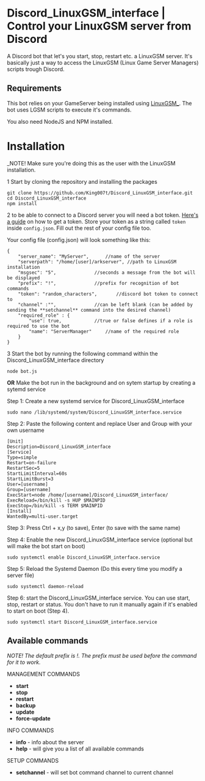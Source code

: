 # Discord_LinuxGSM_interface | Control your LinuxGSM server from Discord

A Discord bot that let's you start, stop, restart etc. a LinuxGSM server. It's basically just a way to access the LinuxGSM (Linux Game Server Managers) scripts trough Discord.

## Requirements
This bot relies on your GameServer being installed using [LinuxGSM_](https://linuxgsm.com). The bot uses LGSM scripts to execute it's commands.

You also need NodeJS and NPM installed.
# Installation
_NOTE! Make sure you're doing this as the user with the LinuxGSM installation.

1 Start by cloning the repository and installing the packages
```
git clone https://github.com/King007t/Discord_LinuxGSM_interface.git
cd Discord_LinuxGSM_interface
npm install
```
2 to be able to connect to a Discord server you will need a bot token.
[Here's a guide](#0) on how to get a token. Store your token as a string called `token` inside `config.json`. Fill out the rest of your config file too. 

Your config file (config.json) will look something like this:
```
{
	"server_name": "MyServer",		//name of the server
	"serverpath": "/home/[user]/arkserver",	//path to LinuxGSM installation
	"msgsec": "5",				//seconds a message from the bot will be displayed
	"prefix": "!",				//prefix for recognition of bot commands
	"token": "random_characters",		//discord bot token to connect to		
	"channel" :"",				//can be left blank (can be added by sending the **setchannel** command into the desired channel)
	"required_role" : {
		"use": true,			//true or false defines if a role is required to use the bot
		"name": "ServerManager"		//name of the required role
	}
}
```

3 Start the bot by running the following command within the Discord_LinuxGSM_interface directory
```
node bot.js
```
**OR** Make the bot run in the background and on sytem startup by creating a sytemd service

Step 1: Create a new systemd service for Discord_LinuxGSM_interface
```
sudo nano /lib/systemd/system/Discord_LinuxGSM_interface.service 
```

Step 2: Paste the following content and replace User and Group with your own username
```
[Unit]
Description=Discord_LinuxGSM_interface
[Service]
Type=simple
Restart=on-failure
RestartSec=5
StartLimitInterval=60s
StartLimitBurst=3
User=[username]
Group=[username]
ExecStart=node /home/[username]/Discord_LinuxGSM_interface/
ExecReload=/bin/kill -s HUP $MAINPID
ExecStop=/bin/kill -s TERM $MAINPID
[Install]
WantedBy=multi-user.target
```

Step 3: Press Ctrl + x,y (to save), Enter (to save with the same name)

Step 4: Enable the new Discord_LinuxGSM_interface service (optional but will make the bot start on boot)
```
sudo systemctl enable Discord_LinuxGSM_interface.service
```

Step 5: Reload the Systemd Daemon (Do this every time you modify a server file)
```
sudo systemctl daemon-reload
```

Step 6: start the Discord_LinuxGSM_interface service. You can use start, stop, restart or status. You don't have to run it manually again if it's enabled to start on boot (Step 4).
```
sudo systemctl start Discord_LinuxGSM_interface.service
```

## Available commands
_NOTE! The default prefix is !. The prefix must be used before the command for it to work._

MANAGEMENT COMMANDS
* **start**
* **stop**
* **restart**
* **backup**
* **update**
* **force-update**

INFO COMMANDS
* **info** - info about the server
* **help** - will give you a list of all available commands

SETUP COMMANDS
* **setchannel** - will set bot command channel to current channel
